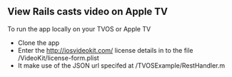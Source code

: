 ## View Rails casts video on Apple TV

To run the app locally on your TVOS or Apple TV 
* Clone the app
* Enter the http://iosvideokit.com/ license details in to the file /VideoKit/license-form.plist
* It make use of the JSON url specifed at /TVOSExample/RestHandler.m
